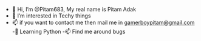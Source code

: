 - 👋 Hi, I’m @Pitam683, My real name is Pitam Adak
- 👀 I’m interested in Techy things
- 📫 if you want to contact me then mail me in gamerboypitam@gmail.com
-🌱 Learning Python 
-📫 Find me around bugs
